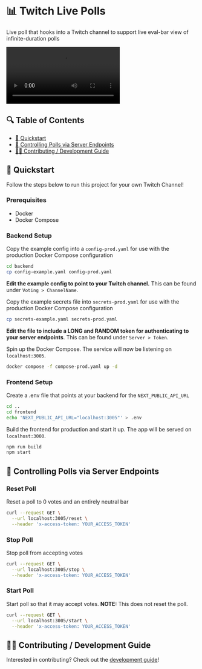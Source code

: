 # 📊 Twitch Live Polls
Live poll that hooks into a Twitch channel to support live eval-bar view of infinite-duration polls 

![Live Poll Preview](static/LivePollPreview.mp4)

## 🔍 Table of Contents
* [🚀 Quickstart](#🚀-quickstart)
* [🎡 Controlling Polls via Server Endpoints](#🎡-controlling-polls-via-server-endpoints)
* [👩‍💻 Contributing / Development Guide](#👩‍💻-contributing--development-guide)

## 🚀 Quickstart

Follow the steps below to run this project for your own Twitch Channel!

### Prerequisites
* Docker
* Docker Compose

### Backend Setup
Copy the example config into a `config-prod.yaml` for use with the production Docker Compose configuration
```bash
cd backend
cp config-example.yaml config-prod.yaml
```

**Edit the example config to point to your Twitch channel.** This can be found under `Voting > ChannelName`.

Copy the example secrets file into `secrets-prod.yaml` for use with the production Docker Compose configuration
```bash
cp secrets-example.yaml secrets-prod.yaml
```

**Edit the file to include a LONG and RANDOM token for authenticating to your server endpoints**. This can be found under `Server > Token`.

Spin up the Docker Compose. The service will now be listening on `localhost:3005`.
```bash
docker compose -f compose-prod.yaml up -d
```

### Frontend Setup
Create a .env file that points at your backend for the `NEXT_PUBLIC_API_URL`
```bash
cd ..
cd frontend
echo 'NEXT_PUBLIC_API_URL="localhost:3005"' > .env
```

Build the frontend for production and start it up. The app will be served on `localhost:3000`.
```bash
npm run build
npm start
```

## 🎡 Controlling Polls via Server Endpoints

### Reset Poll
Reset a poll to 0 votes and an entirely neutral bar
```bash
curl --request GET \
  --url localhost:3005/reset \
  --header 'x-access-token: YOUR_ACCESS_TOKEN'
```

### Stop Poll
Stop poll from accepting votes
```bash
curl --request GET \
  --url localhost:3005/stop \
  --header 'x-access-token: YOUR_ACCESS_TOKEN'
```

### Start Poll
Start poll so that it may accept votes. **NOTE:** This does not reset the poll.
```bash
curl --request GET \
  --url localhost:3005/start \
  --header 'x-access-token: YOUR_ACCESS_TOKEN'
```

## 👩‍💻 Contributing / Development Guide
Interested in contributing? Check out the [development guide](docs/CONTRIBUTING.md)!
